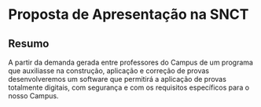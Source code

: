 # Proposta de Apresentação na SNCT

## Resumo
A partir da demanda gerada entre professores do Campus de um programa que auxiliasse na construção, aplicação e correção de provas desenvolveremos um software que permitirá a aplicação de provas totalmente digitais, com segurança e com os requisitos específicos para o nosso Campus.
